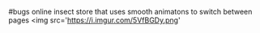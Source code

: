 #bugs
online insect store that uses smooth animatons to switch between pages
<img src='https://i.imgur.com/5VfBGDy.png'
